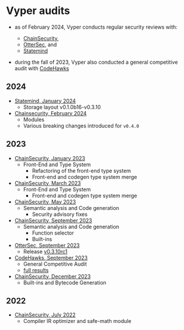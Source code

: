 # Vyper audits
- as of February 2024, Vyper conducts regular security reviews with:
    - [ChainSecurity](https://chainsecurity.com/),
    - [OtterSec](https://osec.io/), and
    - [Statemind](https://statemind.io/)

- during the fall of 2023, Vyper also conducted a general competitive audit with [CodeHawks](https://www.codehawks.com/contests/cll5rujmw0001js08menkj7hc)

## 2024
- [Statemind, January 2024](audits/Statemind_Vyper_January_2024_audit.pdf)
    - Storage layout v0.1.0b16-v0.3.10
- [Chainsecurity, February 2024](audits/ChainSecurity_Vyper_February_2024_limited_review.pdf)
    - Modules
    - Various breaking changes introduced for `v0.4.0`

## 2023
- [ChainSecurity, January 2023](audits/ChainSecurity_Vyper_January_2023_limited_review.pdf)
    - Front-End and Type System
        - Refactoring of the front-end type system
        - Front-end and codegen type system merge
- [ChainSecurity, March 2023](audits/ChainSecurity_Vyper_March_2023_limited_review.pdf)
    - Front-End and Type System
        - Front-end and codegen type system merge
- [ChainSecurity, May 2023](audits/ChainSecurity_Vyper_May_2023_limited_review.pdf)
    - Semantic analysis and Code generation
        - Security advisory fixes
- [ChainSecurity, September 2023](audits/ChainSecurity_Vyper_September_2023_limited_review.pdf)
    - Semantic analysis and Code generation
        - Function selector
        - Built-ins
- [OtterSec, September 2023](audits/OtterSec_Vyper_September_2023_audit.pdf)
    - Release [v0.3.10rc1](https://github.com/vyperlang/vyper/releases/tag/v0.3.10rc1)
- [CodeHawks, September 2023](audits/CodeHawks_Vyper_September_2023_competitive_audit.md)
    - General Competitive Audit
    - [full results](https://www.codehawks.com/report/cll5rujmw0001js08menkj7hc)
- [ChainSecurity, December 2023](audits/ChainSecurity_Vyper_December_2023_limited_review.pdf)
    - Built-ins and Bytecode Generation
  
## 2022

- [ChainSecurity, July 2022](audits/ChainSecurity_Vyper_July_2022_limited_review.pdf)
    - Compiler IR optimizer and safe-math module
